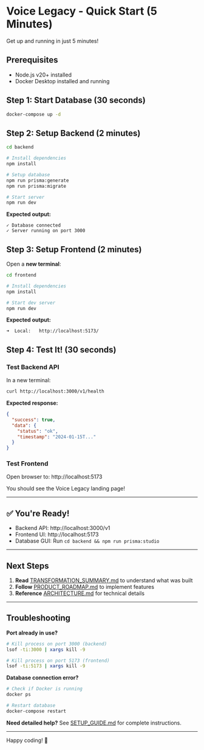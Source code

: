 # Voice Legacy - Quick Start (5 Minutes)

Get up and running in just 5 minutes!

## Prerequisites

- Node.js v20+ installed
- Docker Desktop installed and running

## Step 1: Start Database (30 seconds)

```bash
docker-compose up -d
```

## Step 2: Setup Backend (2 minutes)

```bash
cd backend

# Install dependencies
npm install

# Setup database
npm run prisma:generate
npm run prisma:migrate

# Start server
npm run dev
```

**Expected output:**
```
✓ Database connected
✓ Server running on port 3000
```

## Step 3: Setup Frontend (2 minutes)

Open a **new terminal**:

```bash
cd frontend

# Install dependencies
npm install

# Start dev server
npm run dev
```

**Expected output:**
```
➜  Local:   http://localhost:5173/
```

## Step 4: Test It! (30 seconds)

### Test Backend API

In a new terminal:
```bash
curl http://localhost:3000/v1/health
```

**Expected response:**
```json
{
  "success": true,
  "data": {
    "status": "ok",
    "timestamp": "2024-01-15T..."
  }
}
```

### Test Frontend

Open browser to: http://localhost:5173

You should see the Voice Legacy landing page!

---

## ✅ You're Ready!

- Backend API: http://localhost:3000/v1
- Frontend UI: http://localhost:5173
- Database GUI: Run `cd backend && npm run prisma:studio`

---

## Next Steps

1. **Read** [TRANSFORMATION_SUMMARY.md](./TRANSFORMATION_SUMMARY.md) to understand what was built
2. **Follow** [PRODUCT_ROADMAP.md](./PRODUCT_ROADMAP.md) to implement features
3. **Reference** [ARCHITECTURE.md](./ARCHITECTURE.md) for technical details

---

## Troubleshooting

**Port already in use?**
```bash
# Kill process on port 3000 (backend)
lsof -ti:3000 | xargs kill -9

# Kill process on port 5173 (frontend)
lsof -ti:5173 | xargs kill -9
```

**Database connection error?**
```bash
# Check if Docker is running
docker ps

# Restart database
docker-compose restart
```

**Need detailed help?**
See [SETUP_GUIDE.md](./SETUP_GUIDE.md) for complete instructions.

---

Happy coding! 🚀